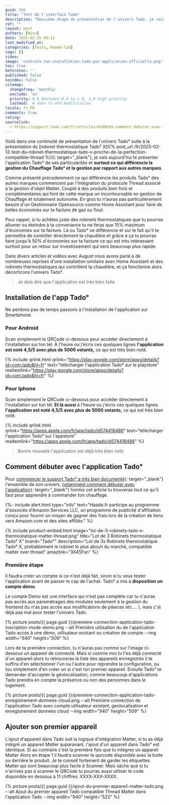```yaml
---
guid: 156
title: "Test de l'interface Tado"
description: "Deuxième étape de présentation de l'univers Tado, je vais te montrer tout le processus d'utilisation de l'interface Tado et de ses particularités"
ref: ""
layout: post
authors: [Nico]
date: 2025-02-25 09:12
last_modified_at: 
categories: [Tests, Haade-lab]
tags: []
video: 
image: 'controle-ton-installation-tado-par-application-officielle.png'
toc: true
beforetoc: ''
published: false
noindex: false
sitemap:
  changefreq: 'monthly'
  exclude: 'no'
  priority: 0.5 #between 0.0 to 1.0, 1.0 high priority
  lastmod:  # date to end modification
locale: fr_FR
comments: true
rating:  
sourcelink:
  - https://support.tado.com/fr/articles/4190245-comment-debuter-avec-l-application-tado
---
```


Voilà dans une continuité de présentation de l'univers Tado° suite à la présentation du [robinet thermostatique Tado° X]({% post_url /fr/2025-02-12-test-du-robinet-thermostatique-tado-x-proche-de-la-perfection-compatible-thread %}){: target="_blank"}, je vais aujourd'hui te présenter l'application Tado° de ses particularités et **surtout ce qui différencie la gestion du Chauffage Tado° et la gestion par rapport aux autres marques**.

Comme présenté précedemment ce qui différencie les produits Tado° des autres marques commencent par l'intégration du protocole Thread associé à la gestion d'objet Matter. Couplé à des produits bien finis et complémentaires qui font de cette marque un incontournable en gestion de Chauffage et totalement autonome. En gros tu n'auras pas particulièrement besoin d'un Gestionnaire Opensource comme Home Assistant pour faire de belles économies sur ta facture de gaz ou fioul.

Pour rappel, si tu achètes juste des robinets thermostatiques que tu pourras allumer ou éteindre à ta convenance tu ne feras que 15% maximum d'économies sur ta facture. Là ou Tado° se différencie et sur le fait qu'il te permettra de contrôler directement ta chaudière et grâce à ça tu pourras faire jusqu'à 50% d'économies sur ta facture ce qui est très intéressant surtout pour un retour sur investissement qui sera beaucoup plus rapide.

Dans divers articles et vidéos avec August nous avons parlé à de nombreuses reprises d'une installation similaire avec Home Assistant et des robinets thermostatiques qui contrôlent ta chaudière, et ça fonctionne alors décorticons l'univers Tado°.

> Je dois dire que l'application est très bien faite

## Installation de l'app Tado°

Ne perdons pas de temps passons à l'installation de l'application sur Smartphone.

### Pour Android

Scan simplement le QRCode ci-dessous pour accéder directement à l'installation sur ton tél. À l'heure ou j'écris ces quelques lignes **l'application est noté 4,5/5 avec plus de 5000 votants,** ce qui est très bien noté.

{% include qrlink.html qrlink="https://play.google.com/store/apps/details?id=com.tado&hl=fr" text="télécharger l'application Tado° sur le playstore" realtextlink="https://play.google.com/store/apps/details?id=com.tado&hl=fr" %}

### Pour Iphone

Scan simplement le QRCode ci-dessous pour accéder directement à l'installation sur ton tél. **Et là aussi** à l'heure ou j'écris ces quelques lignes **l'application est noté 4,5/5 avec plus de 5000 votants,** ce qui est très bien noté.

{% include qrlink.html qrlink="https://apps.apple.com/fr/app/tado/id574418486" text="télécharger l'application Tado° sur l'appstore" realtextlink="https://apps.apple.com/fr/app/tado/id574418486" %}

> Bonne nouvelle l'application est déjà très bien noté

## Comment débuter avec l'application Tado°

Pour [commencer le support Tado° a très bien documenté](https://support.tado.com/fr/){: target="_blank"} l'ensemble de son univers, [notamment comment débuter avec l'application](https://support.tado.com/fr/articles/4190245-comment-debuter-avec-l-application-tado){: target="_blank"} hormis cet article tu trouveras tout ce qu'il faut pour apprendre à commander ton chauffage.

{%- include alert.html type="info" text="Haade.fr participe au programme d'associés d'Amazon Services LLC, un programme de publicité d'affiliation conçu pour fournir un moyen de gagner des frais lors de la création de liens vers Amazon.com et des sites affiliés." %}

{% include product-embed.html image="lot-de-3-robinets-tado-x-thermostatique-matter-thread.png" title="Lot de 3 Robinets thermostatique Tado° X" brand="Tado°" description="Lot de 3x Robinets thermostatique Tado° X, probablement le robinet le plus abouti du marché, compatible matter over thread" amazlink="3X45Fsn" %}

### Première étape

Il faudra créer un compte si ce n'est déjà fait, sinon si tu veux tester l'application avant de passer le cap de l'achat. Tado° a mis à **disposition un compte démo**.

Le compte Demo est une interface qui n'est pas complète car tu n'auras pas accès aux paramétrages des modules seulement à la gestion du frontend (tu n'as pas accès aux modifications de pièeces etc.... ), mais c'st déjà pas mal pour tester l'univers Tado.

{% picture posts/{{ page.guid }}/premiere-connection-application-tado-inscription-mode-demo.png --alt Première utilisation du de l'application Tado accès à une démo, utilisateur existant ou création de compte --img width="940" height="509" %}

Lors de ta première connection, tu n'auras pas comme sur l'image ci-dessous un appareil de connecté. Mais si comme moi tu t'es déjà connecté d'un appareil alors tu retrouveras la liste des appareils enrregistrés il te suffira d'en sélectionner l'un ou l'autre pour reprendre la configuration, ou tou simplement d'en créer un si c'est ton premier appareil.
Ensuite Tado° te demander d'accepter la géolocalisation, comme beaucoup d'applications Tado prendra en compte la présence ou non des personnes dans le logement.

{% picture posts/{{ page.guid }}/premiere-connection-application-tado-enregistrement-donnees-cloud.png --alt Première connection de l'application Tado avec compte utilisateur existant, geolocalisation et enregistrement données cloud --img width="940" height="509" %}

## Ajouter son premier appareil

L'ajout d'appareil dans Tado suit la logique d'intégration Matter, si tu as déjà intégré un appareil Matter auparavant, l'ajout d'un appareil dans Tado° est identique. Si au contraire c'est la première fois que tu intègres un appareil Matter
Alors en étape 1 il faudra scanner le qurcode disponible avec la boite ou derrière le produit. Je te conseil fortement de garder les étiquettes Matter qui sont beaucoup plus facile à Scanner. Mais sâche que si tu n'arrives pas à scanner le QRCode tu pourras aussi utiliser le code disponible en dessous à 11 chiffres: XXXX-XXX-XXXX.

{% picture posts/{{ page.guid }}/ajout-du-premier-appareil-matter-tado.png --alt Ajout du premier appareil Tado compatible Thread Matter dans l'application Tado --img width="940" height="522" %}


